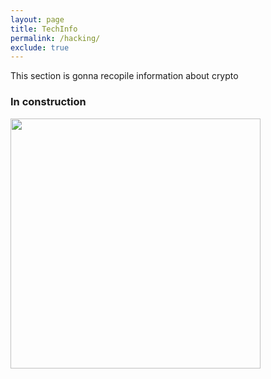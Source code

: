 ```yaml
---
layout: page
title: TechInfo
permalink: /hacking/
exclude: true
---
```

<p> This section is gonna recopile information about crypto </p>

### In construction

<img src="https://media.tenor.com/biinuDzSWwQAAAAd/high-quality-diagonally-spinning-rat-spinning-rat.gif" width="400" height="400" >
